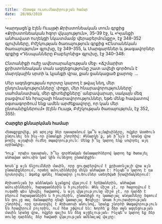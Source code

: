 ```yaml
---
title:  Հետագա ուսումնասիրության համար
date:  20/09/2019
---
```


Կարդացե՛ք Էլեն Ուայթի Քրիստոնեական տուն գրքից «Քրիստոնեական հզոր վկայություն», 35–39 էջ, և «Կյանքի անհավատ ուղեկցի նկատմամբ վերաբերմունքը», էջ 348–352 գլուխները, Բժշկության ծառայություն գրքից «Ընտանեկան ծառայություն» գլուխը, էջ 349–355, և Մարգարեներ և թագավորներ գրքից «Դեսպանները Բաբելոնից» գլուխը, էջ 340–348։

Ընտանիքի ուժը ավետարանչության մեջ։ «Ճշմարիտ քրիստոնեական տան ազդեցությունը շատ ավելի գործուն է մարդկային սրտի և կյանքի վրա, քան ցանկացած քարոզ։ …

Մեր ազդեցության ոլորտը կարող է թվալ նեղ, մեր ընդունակությունները՝ փոքր, մեր հնարավորությունները՝ սահմանափակ, մեր գիտելիքները՝ անբավարար, սակայն մեզ բացվում են հրաշալի հնարավորություններ, եթե մենք հավատով օգտագործում ենք ամեն արժեքավորը, որ կան մեր ընտանիքներում» (Էլեն Ուայթ, Բժշկության ծառայություն, էջ 352, 355)։

**Հարցեր քննարկման համար**

`Հետաքրքրվեք, թե արդյոք ձեր դասարանում կա՞ն այնպիսիները, ովքեր Աստծուն ընդունել են ինչ-որ ընտանքի շնորհիվ: Քննարկե՛ք, թե ի՞նչն է նրանց վրա թողել այդպիսի ուժեղ տպավորություն: Մենք ի՞նչ կարող ենք սովորել այդ օրինակից։`

`Դուք՝ որպես դասարան, ի՞նչ գործնական ճանապարհներով կարող եք ծառայել անհավատ ամուսին կամ կին ունեցող ընտանիքին։`

`Խոսե՛ք այն ճնշումների մասին, որը ցուցաբերվում է քրիստոնյայի վրա այն ընտանիքներում, որտեղ ամուսիններից մեկն անհավատ է: Ինչպե՞ս կարող է դա դրսևորվել: Ձգտեք գտնել հնարավոր լուծումներ ստեղծված իրավիճակներում:`

`Քրիստոնյան իր անձնական կյանքով վկայում է երեխաներին, անհավատ ամուսիններին, հարազատներին և հյուրերին։ Թեև միշտ չէ, որ հաջողվում է ուզածի պես կիսվել հավատով, և այդ վկայությունը միշտ չէ, որ դարձի է բերում հարազատներին և հյուրերին, ընտանիքի ոչ կատարյալ անդամները ձգտում են ցույց տալ ճանապարհը դեպի կատարյալ Փրկիչը: Առատ հյուրասիրության շնորհիվ, որը դրսևորվել է Քրիստոսի անունով, նրանք շնորհի Թագավորություն են հրավիրում բոլորին, ում հետ շփվում են: Խորհե՛ք ձեր տան ազդեցության մասին նրանց վրա, ովքեր գալիս են ձեզ այցելության։ Ինչպե՞ս կարող եք ձեր տունը դարձնել ձեր հավատի վկայության ամենալավ վայրը:`
